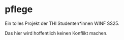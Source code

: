 # pflege

Ein tolles Projekt der THI Studenten*innen WINF SS25.

Das hier wird hoffentlich keinen Konflikt machen.
